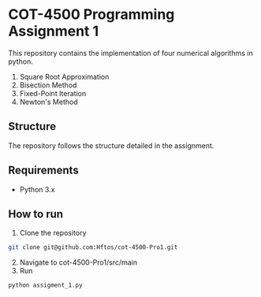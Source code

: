 # COT-4500 Programming Assignment 1

This repository contains the implementation of four numerical algorithms in python.

1. Square Root Approximation
2. Bisection Method
3. Fixed-Point Iteration
4. Newton's Method

## Structure

The repository follows the structure detailed in the assignment.

## Requirements

- Python 3.x

## How to run

1. Clone the repository
```sh
git clone git@github.com:Hftos/cot-4500-Pro1.git
```
2. Navigate to cot-4500-Pro1/src/main
3. Run
```sh
python assigment_1.py
```
